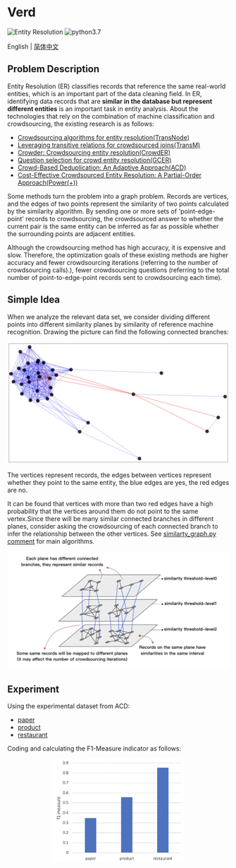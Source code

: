 Verd
===
![Entity Resolution](https://img.shields.io/badge/Entity%20Resolution-gray.svg)
![python3.7](https://img.shields.io/badge/Python-3.7-blue.svg)

English | [简体中文](./README_CHN.md)

## Problem Description
Entity Resolution (ER) classifies records that reference the same real-world entities, which is an important part of the data cleaning field. In ER, identifying data records that are **similar in the database but represent different entities** is an important task in entity analysis.
About the technologies that rely on the combination of machine classification and crowdsourcing, the existing research is as follows:
- [Crowdsourcing algorithms for entity resolution(TransNode)](http://www.vldb.org/pvldb/vol7/p1071-vesdapunt.pdf)
- [Leveraging transitive relations for crowdsourced joins(TransM)](http://dbgroup.cs.tsinghua.edu.cn/wangjn/papers/sigmod2013-crowder-transitivity.pdf)
- [Crowder: Crowdsourcing entity resolution(CrowdER)](https://amplab.cs.berkeley.edu/wp-content/uploads/2012/06/crowder-vldb12.pdf)
- [Question selection for crowd entity resolution(GCER)](http://www.vldb.org/pvldb/vol6/p349-whang.pdf)
- [Crowd-Based Deduplication: An Adaptive Approach(ACD)](https://www.researchgate.net/profile/Sibo_Wang12/publication/300581099_Crowd-Based_Deduplication/links/58197fbd08aee7cdc685fde0.pdf?origin=publication_list)
- [Cost-Effective Crowdsourced Entity Resolution: A Partial-Order Approach(Power(+))](http://people.csail.mit.edu/dongdeng/papers/sigmod2016-partial-order.pdf)

Some methods turn the problem into a graph problem. Records are vertices, and the edges of two points represent the similarity of two points calculated by the similarity algorithm. By sending one or more sets of 'point-edge-point' records to crowdsourcing, the crowdsourced answer to whether the current pair is the same entity can be inferred as far as possible whether the surrounding points are adjacent entities.

Although the crowdsourcing method has high accuracy, it is expensive and slow. Therefore, the optimization goals of these existing methods are higher accuracy and fewer crowdsourcing iterations (referring to the number of crowdsourcing calls).), fewer crowdsourcing questions (referring to the total number of point-to-edge-point records sent to crowdsourcing each time).

## Simple Idea
When we analyze the relevant data set, we consider dividing different points into different similarity planes by similarity of reference machine recognition. Drawing the picture can find the following connected branches:

<p align="center">
	<img src="./dataset/img/analyze.png" width="600"/>
</p>

The vertices represent records, the edges between vertices represent whether they point to the same entity, the blue edges are yes, the red edges are no.

It can be found that vertices with more than two red edges have a high probability that the vertices around them do not point to the same vertex.Since there will be many similar connected branches in different planes, consider asking the crowdsourcing of each connected branch to infer the relationship between the other vertices. See [similarty_graph.py comment](./src/similarity_graph.py) for main algorithms.

<p align="center">
	<img src="./dataset/img/schematic.png" width="600"/>
</p>

## Experiment
Using the experimental dataset from ACD:
- [paper](http://www.cs.umass.edu/~mccallum/data/cora-refs.tar.gz)
- [product](http://dbs.uni-leipzig.de/Abt-Buy.zip)
- [restaurant](http://www.cs.utexas.edu/users/ml/riddle/data/restaurant.tar.gz)

Coding and calculating the F1-Measure indicator as follows:

<p align="center">
	<img src="./dataset/img/f1-measure.png" width="300"/>
</p>